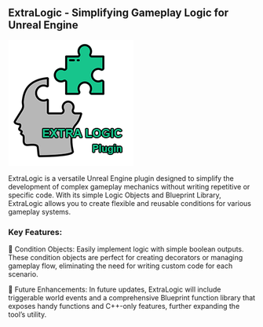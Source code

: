 ## **ExtraLogic** - Simplifying Gameplay Logic for Unreal Engine
![](/Plugins/ExtraLogic/Resources/Icon256.png)

ExtraLogic is a versatile Unreal Engine plugin designed to simplify the development of complex gameplay mechanics without writing repetitive or specific code. With its simple Logic Objects and Blueprint Library, ExtraLogic allows you to create flexible and reusable conditions for various gameplay systems.

### Key Features:

🧩 Condition Objects: Easily implement logic with simple boolean outputs. These condition objects are perfect for creating decorators or managing gameplay flow, eliminating the need for writing custom code for each scenario.

🧩 Future Enhancements: In future updates, ExtraLogic will include triggerable world events and a comprehensive Blueprint function library that exposes handy functions and C++-only features, further expanding the tool’s utility.

